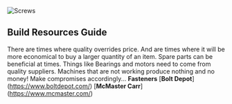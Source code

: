![Screws](images/F695-2RS.png)
## Build Resources Guide
There are times where quality overrides price.
And are times where it will be more economical to buy a larger quantity of an item. Spare parts can be beneficial at times. 
Things like Bearings and motors need to come from quality suppliers. Machines that are not working produce nothing and no money! Make compromises accordingly...
**Fasteners**
[**Bolt Depot**] (https://www.boltdepot.com/)
[**McMaster Carr**] (https://www.mcmaster.com/)

